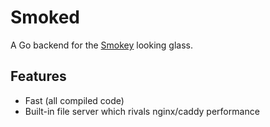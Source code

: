 Smoked
======

A Go backend for the [Smokey](https://github.com/kittensaredabest/smokey) looking glass.

Features
--------

- Fast (all compiled code)
- Built-in file server which rivals nginx/caddy performance